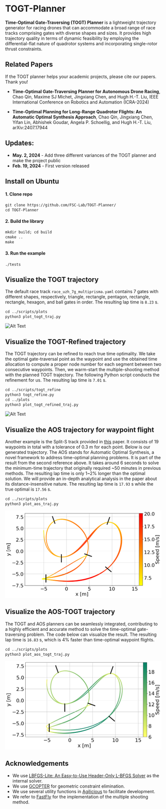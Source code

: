 # TOGT-Planner

**Time-Optimal Gate-Traversing (TOGT) Planner** is a lightweight trajectory generator for racing drones that can accommodate a broad range of race tracks comprising gates with diverse shapes and sizes. It provides high trajectory quality in terms of dynamic feasibility by employing the differential-flat nature of quadrotor systems and incorporating single-rotor thrust constraints.

## Related Papers

If the TOGT planner helps your academic projects, please cite our papers. Thank you!

- **Time-Optimal Gate-Traversing Planner for Autonomous Drone Racing**, Chao Qin, Maxime SJ Michet, Jingxiang Chen, and Hugh H.-T. Liu,  IEEE International Conference on Robotics and Automation (ICRA-2024)

- **Time-Optimal Planning for Long-Range Quadrotor Flights: An Automatic Optimal Synthesis Approach**, Chao Qin, Jingxiang Chen, Yifan Lin, Abhishek Goudar, Angela P. Schoellig, and Hugh H.-T. Liu, arXiv:2407.17944

## Updates:

- **May. 2, 2024** - Add three different variances of the TOGT planner and make the project public
- **Feb. 19, 2024** - First version released

## Install on Ubuntu

#### 1. Clone repo

```
git clone https://github.com/FSC-Lab/TOGT-Planner/
cd TOGT-Planner
```

#### 2. Build the library

```
mkdir build; cd build
cmake ..
make
```

#### 3. Run the example

```
./tests
```

## Visualize the TOGT trajectory
The default race track `race_uzh_7g_multiprisma.yaml` contains 7 gates with different shapes, respectively, triangle, rectangle, pentagon, rectangle, rectangle, hexagon, and ball gates in order. The resulting lap time is `8.23` s.
```
cd ../scripts/plots
python3 plot_togt_traj.py
```

![Alt Text](documents/images/togt_traj.png)

## Visualize the TOGT-Refined trajectory
The TOGT trajectory can be refined to reach true time optimality. We take the optimal gate-traversal point as the waypoint and use the obtained time allocation to compute a proper node number for each segment between two consecutive waypoints. Then, we warm-start the multiple-shooting method with the planned TOGT trajectory. The following Python script conducts the refinement for us. The resulting lap time is `7.01` s.
```
cd ../scripts/togt_refine
python3 togt_refine.py
cd ../plots
python3 plot_togt_refined_traj.py
```
![Alt Text](documents/images/fig_togt_refined_traj.png)

## Visualize the AOS trajectory for waypoint flight

Another example is the Split-S track provided in [this](https://www.science.org/doi/full/10.1126/scirobotics.abh1221) paper. It consists of 19 waypoints in total with a tolerance of 0.3 m for each point. Below is our generated trajectory. The AOS stands for Automatic Optimal Synthesis, a novel framework to address time-optimal planning problems. It is part of the result from the second reference above. It takes around 6 seconds to solve the minimum-time trajectory that originally required \~50 minutes in previous methods. The resulting lap time is only 1\~2% longer than the optimal solution. We will provide an in-depth analytical analysis in the paper about its distance-insensitive nature. The resulting lap time is `17.93` s while the true optimal is `17.56` s.


```
cd ../scripts/plots
python3 plot_aos_traj.py
```
![Alt Text](documents/images/fig_aos_traj.png)

## Visualize the AOS-TOGT trajectory

The TOGT and AOS planners can be seamlessly integrated, contributing to a highly efficient and accurate method to solve the time-optimal gate-traversing problem. The code below can visualize the result. The resulting lap time is `16.83` s, which is 4% faster than time-optimal waypoint flights.

```
cd ../scripts/plots
python3 plot_aos_togt_traj.py
```

![Alt Text](documents/images/fig_aos_togt_traj.png)

## Acknowledgements

- We use [LBFGS-Lite: An Easy-to-Use Header-Only L-BFGS Solver](https://github.com/ZJU-FAST-Lab/LBFGS-Lite) as the internal solver.
- We use [GCOPTER](https://github.com/ZJU-FAST-Lab/GCOPTER) for geometric constraint elimination.
- We use several utility functions in [Agilicious](https://github.com/uzh-rpg/agilicious) to facilitate development.
- We refer to [FastFly](https://github.com/BIT-KAUIS/Fast-fly) for the implementation of the multiple shooting method.

